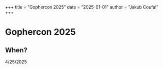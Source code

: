 ﻿+++
title = "Gophercon 2025"
date = "2025-01-01"
author = "Jakub Coufal"
+++

# Gophercon 2025

## When?
4/25/2025